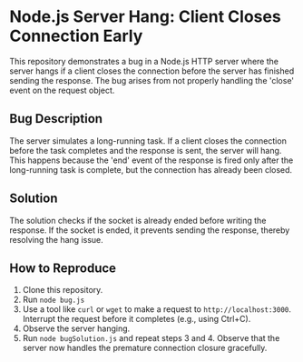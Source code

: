 # Node.js Server Hang: Client Closes Connection Early

This repository demonstrates a bug in a Node.js HTTP server where the server hangs if a client closes the connection before the server has finished sending the response.  The bug arises from not properly handling the 'close' event on the request object.

## Bug Description
The server simulates a long-running task. If a client closes the connection before the task completes and the response is sent, the server will hang. This happens because the 'end' event of the response is fired only after the long-running task is complete, but the connection has already been closed.

## Solution
The solution checks if the socket is already ended before writing the response. If the socket is ended, it prevents sending the response, thereby resolving the hang issue.

## How to Reproduce
1. Clone this repository.
2. Run `node bug.js`
3. Use a tool like `curl` or `wget` to make a request to `http://localhost:3000`.  Interrupt the request before it completes (e.g., using Ctrl+C).
4. Observe the server hanging.
5. Run `node bugSolution.js` and repeat steps 3 and 4. Observe that the server now handles the premature connection closure gracefully.